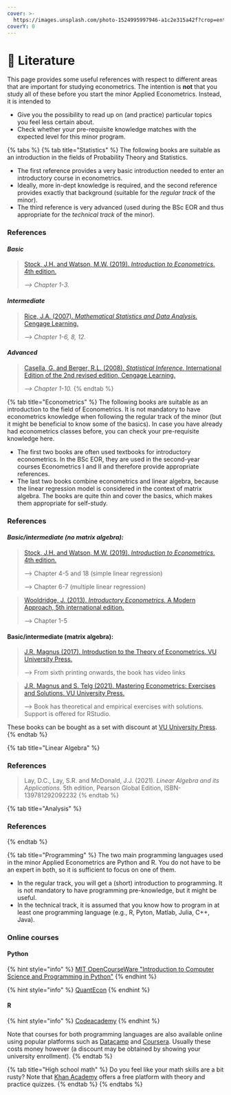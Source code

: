 ```yaml
---
cover: >-
  https://images.unsplash.com/photo-1524995997946-a1c2e315a42f?crop=entropy&cs=srgb&fm=jpg&ixid=MnwxOTcwMjR8MHwxfHNlYXJjaHw3fHxsaXRlcmF0dXJlfGVufDB8fHx8MTY4Mjk1MTA3MQ&ixlib=rb-4.0.3&q=85
coverY: 0
---
```


# 📖 Literature

This page provides some useful references with respect to different areas that are important for studying econometrics. The intention is **not** that you study all of these before you start the minor Applied Econometrics. Instead, it is intended to&#x20;

* Give you the possibility to read up on (and practice) particular topics you feel less certain about.
* Check whether your pre-requisite knowledge matches with the expected level for this minor program.

{% tabs %}
{% tab title="Statistics" %}
The following books are suitable as an introduction in the fields of Probability Theory and Statistics.&#x20;

* The first reference provides a very basic introduction needed to enter an introductory course in econometrics.&#x20;
* Ideally, more in-dept knowledge is required, and the second reference provides exactly that background (suitable for the _regular track_ of the minor).&#x20;
* The third reference is very advanced (used during the BSc EOR and thus appropriate for the _technical track_ of the minor).&#x20;

### References

#### _Basic_

> [Stock, J.H. and Watson, M.W. (2019). _Introduction to Econometrics_. 4th edition.](https://scholar.harvard.edu/stock/pages/introduction-econometrics)
>
> _--> Chapter 1-3._

#### _Intermediate_

> [Rice, J.A. (2007). _Mathematical Statistics and Data Analysis._ Cengage Learning.](https://books.google.nl/books/about/Mathematical\_Statistics\_and\_Data\_Analysi.html?id=7SI8AAAAQBAJ\&redir\_esc=y)&#x20;
>
> _--> Chapter 1-6, 8, 12._

#### _Advanced_

> [Casella, G. and Berger, R.L. (2008). _Statistical Inference._ International Edition of the 2nd revised edition, Cengage Learning. ](https://www.amazon.com/Statistical-Inference-George-Casella/dp/0534243126)
>
> _--> Chapter 1-10._
{% endtab %}

{% tab title="Econometrics" %}
The following books are suitable as an introduction to the field of Econometrics. It is not mandatory to have econometrics knowledge when following the regular track of the minor (but it might be beneficial to know some of the basics). In case you have already had econometrics classes before, you can check your pre-requisite knowledge here.

* The first two books are often used textbooks for introductory econometrics. In the BSc EOR, they are used in the second-year courses Econometrics I and II and therefore provide appropriate references.
* The last two books combine econometrics and linear algebra, because the linear regression model is considered in the context of matrix algebra. The books are quite thin and cover the basics, which makes them appropriate for self-study.&#x20;

### References

#### _Basic/intermediate (no matrix algebra):_

> [Stock, J.H. and Watson, M.W. (2019). _Introduction to Econometrics_. 4th edition.](https://scholar.harvard.edu/stock/pages/introduction-econometrics)
>
> \--> Chapter 4-5 and 18 (simple linear regression)
>
> \--> Chapter 6-7 (multiple linear regression)

> [Wooldridge, J. (2013). _Introductory Econometrics._ A Modern Approach, 5th international edition.](https://drive.google.com/file/d/1Gw\_VYjaRxi8Tq-EroKiQLJYuFIW3gs9f/view)
>
> \--> Chapter 1-5

#### Basic/intermediate (matrix algebra):

> [J.R. Magnus (2017). Introduction to the Theory of Econometrics. VU University Press. ](https://vuuniversitypress.com/product/introduction-to-the-theory-of-econometrics/?lang=en)
>
> \--> From sixth printing onwards, the book has video links

> [J.R. Magnus and S. Telg (2021). Mastering Econometrics: Exercises and Solutions. VU University Press.](https://vuuniversitypress.com/product/mastering-econometrics/?lang=en)
>
> \--> Book has theoretical and empirical exercises with solutions. Support is offered for RStudio.&#x20;

These books can be bought as a set with discount at [VU University Press](https://vuuniversitypress.com/product/expected-set-introduction-to-the-theory-of-econometrics-mastering-econometrics/?lang=en).
{% endtab %}

{% tab title="Linear Algebra" %}
### References

> Lay, D.C., Lay, S.R. and McDonald, J.J. (2021). _Linear Algebra and its Applications._ 5th edition, Pearson Global Edition, ISBN-139781292092232
{% endtab %}

{% tab title="Analysis" %}
### References
{% endtab %}

{% tab title="Programming" %}
The two main programming languages used in the minor Applied Econometrics are Python and R. You do not have to be an expert in both, so it is sufficient to focus on one of them.

* In the regular track, you will get a (short) introduction to programming. It is not mandatory to have programming pre-knowledge, but it might be useful.
* In the technical track, it is assumed that you know how to program in at least one programming language (e.g., R, Pyton, Matlab, Julia, C++, Java).

### Online courses

#### Python

{% hint style="info" %}
[MIT OpenCourseWare "Introduction to Computer Science and Programming in Python"](https://ocw.mit.edu/courses/6-0001-introduction-to-computer-science-and-programming-in-python-fall-2016/)
{% endhint %}

{% hint style="info" %}
[QuantEcon](https://quantecon.org/)
{% endhint %}

#### R

{% hint style="info" %}
[Codeacademy](https://www.codecademy.com/learn/learn-r)
{% endhint %}

Note that courses for both programming languages are also available online using popular platforms such as [Datacamp](https://www.datacamp.com/) and [Coursera](https://www.coursera.org/). Usually these costs money however (a discount may be obtained by showing your university enrollment). &#x20;
{% endtab %}

{% tab title="High school math" %}
Do you feel like your math skills are a bit rusty? Note that [Khan Academy](https://www.khanacademy.org/) offers a free platform with theory and practice quizzes.&#x20;
{% endtab %}
{% endtabs %}

